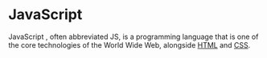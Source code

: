 # JavaScript
JavaScript , often abbreviated JS, is a programming language that is one of the core technologies of the World Wide Web, alongside [HTML](/wiki/HTML) and [CSS](/wiki/CSS).